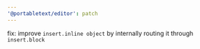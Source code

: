 ```yaml
---
'@portabletext/editor': patch
---
```


fix: improve `insert.inline object` by internally routing it through `insert.block`
